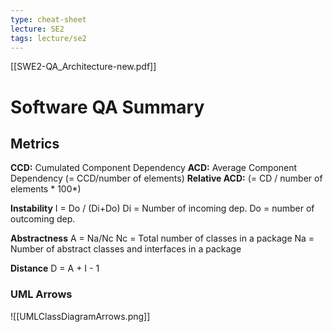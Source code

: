 ```yaml
---
type: cheat-sheet
lecture: SE2
tags: lecture/se2
---
```


[[SWE2-QA_Architecture-new.pdf]]

# Software QA Summary 

## Metrics
**CCD:** Cumulated Component Dependency
**ACD:** Average Component Dependency (= CCD/number of elements)
**Relative ACD:** (= CD / number of elements * 100*)

**Instability**
I = Do / (Di+Do)
Di = Number of incoming dep. 
Do = number of outcoming dep.

**Abstractness**
A = Na/Nc
Nc = Total number of classes in a package 
Na = Number of abstract classes and interfaces in a package

**Distance**
D = A + I - 1 


### UML Arrows 
![[UMLClassDiagramArrows.png]]
